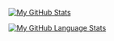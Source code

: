 [![My GitHub Stats](https://github-readme-stats.vercel.app/api/?username=kingpinzs&count_private=true&theme=tokyonight&showicons=true)]()

[![My GitHub Language Stats](https://github-readme-stats.vercel.app/api/top-langs/?username=kingpinzs&langs_count=5&theme=tokyonight)]()
